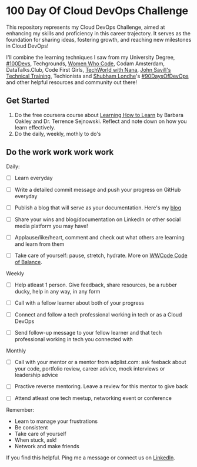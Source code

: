 # 100 Day Of Cloud DevOps Challenge

This repository represents my Cloud DevOps Challenge, aimed at enhancing my skills and proficiency in this career trajectory. It serves as the foundation for sharing ideas, fostering growth, and reaching new milestones in Cloud DevOps!

I'll combine the learning techniques I saw from my University Degree, [#100Devs](https://100devs.org/), Techgrounds, [Women Who Code](https://www.womenwhocode.com), Codam Amsterdam, DataTalks.Club, Code First Girls, [TechWorld with Nana](https://www.youtube.com/c/techworldwithnana), [John Savill's Technical Training](https://www.youtube.com/@NTFAQGuy), Techionista and [Shubham Londhe](https://github.com/LondheShubham153)'s [#90DaysOfDevOps](https://github.com/LondheShubham153/90DaysOfDevOps) and other helpful resources and community out there!


## Get Started

1. Do the free coursera course about [Learning How to Learn](https://www.coursera.org/learn/learning-how-to-learn) by Barbara Oakley and Dr. Terrence Sejnowski. Reflect and note down on how you learn effectively.
2. Do the daily, weekly, mothly to do's

## Do the work work work work

Daily:
- [ ] Learn everyday
- [ ] Write a detailed commit message and push your progress on GitHub everyday
- [ ] Publish a blog that will serve as your documentation. Here's my [blog](https://anj.hashnode.dev/) 
- [ ] Share your wins and blog/documentation on LinkedIn or other social media platform you may have!
- [ ] Applause/like/heart, comment and check out what others are learning and learn from them
- [ ] Take care of yourself: pause, stretch, hydrate. More on [WWCode Code of Balance](https://www.womenwhocode.com/blog/category/mental-health).


Weekly
- [ ] Help atleast 1 person. Give feedback, share resources, be a rubber ducky, help in any way, in any form
- [ ] Call with a fellow learner about both of your progress
- [ ] Connect and follow a tech professional working in tech or as a Cloud DevOps
- [ ] Send follow-up message to your fellow learner and that tech professional working in tech you connected with


Monthly
- [ ] Call with your mentor or a mentor from adplist.com: ask feeback about your code, portfolio review, career advice, mock interviews or leadership advice
- [ ] Practive reverse mentoring. Leave a review for this mentor to give back
- [ ] Attend atleast one tech meetup, networking event or conference



Remember:
- Learn to manage your frustrations
- Be consistent
- Take care of yourself
- When stuck, ask!
- Network and make friends


If you find this helpful. Ping me a message or connect us on [LinkedIn](https://www.linkedin.com/in/anjcalleja/).
